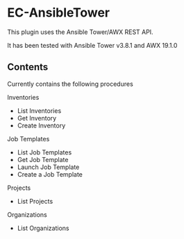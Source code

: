 # EC-AnsibleTower

This plugin uses the Ansible Tower/AWX REST API.

It has been tested with Ansible Tower v3.8.1 and AWX 19.1.0

## Contents ##

Currently contains the following procedures

Inventories

- List Inventories
- Get Inventory
- Create Inventory

Job Templates

- List Job Templates
- Get Job Template
- Launch Job Template
- Create a Job Template

Projects

- List Projects

Organizations

- List Organizations